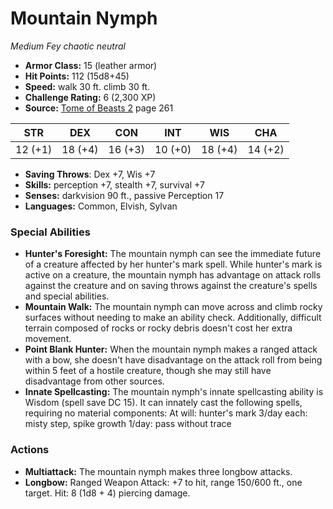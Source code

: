# Mountain Nymph

*Medium* *Fey* *chaotic neutral*

- **Armor Class:** 15 (leather armor)
- **Hit Points:** 112 (15d8+45)
- **Speed:** walk 30 ft. climb 30 ft.
- **Challenge Rating:** 6 (2,300 XP)
- **Source:** [Tome of Beasts 2](https://koboldpress.com/kpstore/product/tome-of-beasts-2-for-5th-edition) page 261

| STR | DEX | CON | INT | WIS | CHA |
| --- | --- | --- | --- | --- | --- |
| 12 (+1) | 18 (+4) | 16 (+3) | 10 (+0) | 18 (+4) | 14 (+2) |

- **Saving Throws**: Dex +7, Wis +7
- **Skills:** perception +7, stealth +7, survival +7
- **Senses:** darkvision 90 ft., passive Perception 17
- **Languages:** Common, Elvish, Sylvan

### Special Abilities

- **Hunter's Foresight:** The mountain nymph can see the immediate future of a creature affected by her hunter's mark spell. While hunter's mark is active on a creature, the mountain nymph has advantage on attack rolls against the creature and on saving throws against the creature's spells and special abilities.
- **Mountain Walk:** The mountain nymph can move across and climb rocky surfaces without needing to make an ability check. Additionally, difficult terrain composed of rocks or rocky debris doesn't cost her extra movement.
- **Point Blank Hunter:** When the mountain nymph makes a ranged attack with a bow, she doesn't have disadvantage on the attack roll from being within 5 feet of a hostile creature, though she may still have disadvantage from other sources.
- **Innate Spellcasting:** The mountain nymph's innate spellcasting ability is Wisdom (spell save DC 15). It can innately cast the following spells, requiring no material components:
At will: hunter's mark
3/day each: misty step, spike growth
1/day: pass without trace

### Actions

- **Multiattack:** The mountain nymph makes three longbow attacks.
- **Longbow:** Ranged Weapon Attack: +7 to hit, range 150/600 ft., one target. Hit: 8 (1d8 + 4) piercing damage.


